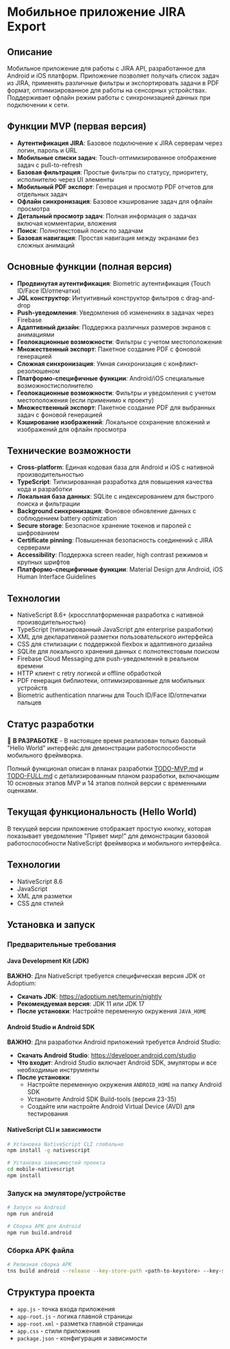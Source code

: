 # Мобильное приложение JIRA Export

## Описание
Мобильное приложение для работы с JIRA API, разработанное для Android и iOS платформ. Приложение позволяет получать список задач из JIRA, применять различные фильтры и экспортировать задачи в PDF формат, оптимизированное для работы на сенсорных устройствах. Поддерживает офлайн режим работы с синхронизацией данных при подключении к сети.

## Функции MVP (первая версия)
- **Аутентификация JIRA**: Базовое подключение к JIRA серверам через логин, пароль и URL
- **Мобильные списки задач**: Touch-оптимизированное отображение задач с pull-to-refresh
- **Базовая фильтрация**: Простые фильтры по статусу, приоритету, исполнителю через UI элементы
- **Мобильный PDF экспорт**: Генерация и просмотр PDF отчетов для отдельных задач
- **Офлайн синхронизация**: Базовое кэширование задач для офлайн просмотра
- **Детальный просмотр задач**: Полная информация о задачах включая комментарии, вложения
- **Поиск**: Полнотекстовый поиск по задачам
- **Базовая навигация**: Простая навигация между экранами без сложных анимаций

## Основные функции (полная версия)
- **Продвинутая аутентификация**: Biometric аутентификация (Touch ID/Face ID/отпечатки)
- **JQL конструктор**: Интуитивный конструктор фильтров с drag-and-drop
- **Push-уведомления**: Уведомления об изменениях в задачах через Firebase
- **Адаптивный дизайн**: Поддержка различных размеров экранов с анимациями
- **Геолокационные возможности**: Фильтры с учетом местоположения
- **Множественный экспорт**: Пакетное создание PDF с фоновой генерацией
- **Сложная синхронизация**: Умная синхронизация с конфликт-резолюшеном
- **Платформо-специфичные функции**: Android/iOS специальные возможностисполнителю
- **Геолокационные возможности**: Фильтры и уведомления с учетом местоположения (если применимо к проекту)
- **Множественный экспорт**: Пакетное создание PDF для выбранных задач с фоновой генерацией
- **Кэширование изображений**: Локальное сохранение вложений и изображений для офлайн просмотра

## Технические возможности
- **Cross-platform**: Единая кодовая база для Android и iOS с нативной производительностью
- **TypeScript**: Типизированная разработка для повышения качества кода и разработки
- **Локальная база данных**: SQLite с индексированием для быстрого поиска и фильтрации
- **Background синхронизация**: Фоновое обновление данных с соблюдением battery optimization
- **Secure storage**: Безопасное хранение токенов и паролей с шифрованием
- **Certificate pinning**: Повышенная безопасность соединений с JIRA серверами
- **Accessibility**: Поддержка screen reader, high contrast режимов и крупных шрифтов
- **Платформо-специфичные функции**: Material Design для Android, iOS Human Interface Guidelines

## Технологии
- NativeScript 8.6+ (кроссплатформенная разработка с нативной производительностью)
- TypeScript (типизированный JavaScript для enterprise разработки)
- XML для декларативной разметки пользовательского интерфейса
- CSS для стилизации с поддержкой flexbox и адаптивного дизайна
- SQLite для локального хранения данных с полнотекстовым поиском
- Firebase Cloud Messaging для push-уведомлений в реальном времени
- HTTP клиент с retry логикой и offline обработкой
- PDF генерация библиотеки, оптимизированные для мобильных устройств
- Biometric authentication плагины для Touch ID/Face ID/отпечатки пальцев

## Статус разработки
🚧 **В РАЗРАБОТКЕ** - В настоящее время реализован только базовый "Hello World" интерфейс для демонстрации работоспособности мобильного фреймворка.

Полный функционал описан в планах разработки [TODO-MVP.md](TODO-MVP.md) и [TODO-FULL.md](TODO-FULL.md) с детализированным планом разработки, включающим 10 основных этапов MVP и 14 этапов полной версии с временными оценками.

## Текущая функциональность (Hello World)
В текущей версии приложение отображает простую кнопку, которая показывает уведомление "Привет мир!" для демонстрации базовой работоспособности NativeScript фреймворка и мобильного интерфейса.

## Технологии
- NativeScript 8.6
- JavaScript
- XML для разметки
- CSS для стилей

## Установка и запуск

### Предварительные требования

#### Java Development Kit (JDK)
**ВАЖНО**: Для NativeScript требуется специфическая версия JDK от Adoptium:
- **Скачать JDK**: https://adoptium.net/temurin/nightly
- **Рекомендуемая версия**: JDK 11 или JDK 17
- **После установки**: Настройте переменную окружения `JAVA_HOME`

#### Android Studio и Android SDK
**ВАЖНО**: Для разработки Android приложений требуется Android Studio:
- **Скачать Android Studio**: https://developer.android.com/studio
- **Что входит**: Android Studio включает Android SDK, эмуляторы и все необходимые инструменты
- **После установки**:
  - Настройте переменную окружения `ANDROID_HOME` на папку Android SDK
  - Установите Android SDK Build-tools (версия 23-35)
  - Создайте или настройте Android Virtual Device (AVD) для тестирования

#### NativeScript CLI и зависимости
```bash
# Установка NativeScript CLI глобально
npm install -g nativescript

# Установка зависимостей проекта
cd mobile-nativescript
npm install
```

### Запуск на эмуляторе/устройстве
```bash
# Запуск на Android
npm run android

# Сборка APK для Android
npm run build.android
```

### Сборка APK файла
```bash
# Релизная сборка APK
tns build android --release --key-store-path <path-to-keystore> --key-store-password <password> --key-store-alias <alias> --key-store-alias-password <alias-password>
```

## Структура проекта
- `app.js` - точка входа приложения
- `app-root.js` - логика главной страницы
- `app-root.xml` - разметка главной страницы
- `app.css` - стили приложения
- `package.json` - конфигурация и зависимости